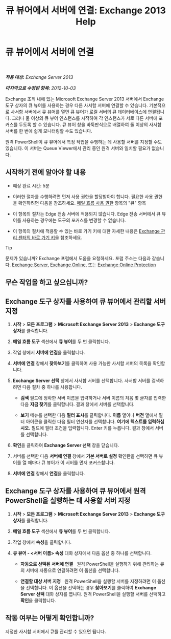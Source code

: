 ﻿---
title: '큐 뷰어에서 서버에 연결: Exchange 2013 Help'
TOCTitle: 큐 뷰어에서 서버에 연결
ms:assetid: 6c1ad574-9ab5-4dcc-9398-ec10eca4fd11
ms:mtpsurl: https://technet.microsoft.com/ko-kr/library/Aa998669(v=EXCHG.150)
ms:contentKeyID: 50483389
ms.date: 05/22/2018
mtps_version: v=EXCHG.150
ms.translationtype: MT
---

# 큐 뷰어에서 서버에 연결

 

_**적용 대상:** Exchange Server 2013_

_**마지막으로 수정된 항목:** 2012-10-03_

Exchange 조직 내에 있는 Microsoft Exchange Server 2013 서버에서 Exchange 도구 상자의 큐 뷰어를 사용하는 경우 다른 사서함 서버에 연결할 수 있습니다. 기본적으로 사서함 서버에서 큐 뷰어를 열면 큐 뷰어가 로컬 서버의 큐 데이터베이스에 연결됩니다. 그러나 둘 이상의 큐 뷰어 인스턴스를 시작하여 각 인스턴스가 서로 다른 서버에 포커스를 두도록 할 수 있습니다. 큐 뷰어 창을 바둑판식으로 배열하여 둘 이상의 사서함 서버를 한 번에 쉽게 모니터링할 수도 있습니다.

원격 PowerShell이 큐 뷰어에서 특정 작업을 수행하는 데 사용할 서버를 지정할 수도 있습니다. 이 서버는 Queue Viewer에서 관리 중인 원격 서버와 일치할 필요가 없습니다.

## 시작하기 전에 알아야 할 내용

  - 예상 완료 시간: 5분

  - 이러한 절차를 수행하려면 먼저 사용 권한을 할당받아야 합니다. 필요한 사용 권한을 확인하려면 다음을 참조하세요. [메일 흐름 사용 권한](mail-flow-permissions-exchange-2013-help.md) 항목의 "큐" 항목

  - 이 항목의 절차는 Edge 전송 서버에 적용되지 않습니다. Edge 전송 서버에서 큐 뷰어를 사용하는 경우에는 도구의 포커스를 변경할 수 없습니다.

  - 이 항목의 절차에 적용할 수 있는 바로 가기 키에 대한 자세한 내용은 [Exchange 관리 센터의 바로 가기 키](keyboard-shortcuts-in-the-exchange-admin-center-exchange-online-protection-help.md)을 참조하세요.


> [!TIP]
> 문제가 있습니까? Exchange 포럼에서 도움을 요청하세요. 포럼 주소는 다음과 같습니다. <A href="https://go.microsoft.com/fwlink/p/?linkid=60612">Exchange Server</A>, <A href="https://go.microsoft.com/fwlink/p/?linkid=267542">Exchange Online</A>, 또는 <A href="https://go.microsoft.com/fwlink/p/?linkid=285351">Exchange Online Protection</A>



## 무슨 작업을 하고 싶으십니까?

## Exchange 도구 상자를 사용하여 큐 뷰어에서 관리할 서버 지정

1.  **시작** \> **모든 프로그램** \> **Microsoft Exchange Server 2013** \> **Exchange 도구 상자**를 클릭합니다.

2.  **메일 흐름 도구** 섹션에서 **큐 뷰어**를 두 번 클릭합니다.

3.  작업 창에서 **서버에 연결**을 클릭합니다.

4.  **서버에 연결** 창에서 **찾아보기**를 클릭하여 사용 가능한 사서함 서버의 목록을 확인합니다.

5.  **Exchange Server 선택** 창에서 사서함 서버를 선택합니다. 사서함 서버를 검색하려면 다음 절차 중 하나를 사용합니다.
    
      - **검색** 필드에 정확한 서버 이름을 입력하거나 서버 이름의 처음 몇 글자를 입력한 다음 **지금 찾기**를 클릭합니다. 결과 창에서 서버를 선택합니다.
    
      - **보기** 메뉴를 선택한 다음 **필터 표시**를 클릭합니다. **이름** 열이나 **버전** 열에서 필터 아이콘을 클릭한 다음 필터 연산자를 선택합니다. **여기에 텍스트를 입력하십시오.** 필드에 필터 조건을 입력합니다. Enter 키를 누릅니다. 결과 창에서 서버를 선택합니다.

6.  **확인**을 클릭하여 **Exchange Server 선택** 창을 닫습니다.

7.  서버를 선택한 다음 **서버에 연결** 창에서 **기본 서버로 설정** 확인란을 선택하면 큐 뷰어를 열 때마다 큐 뷰어가 이 서버를 먼저 포커스합니다.

8.  **서버에 연결** 창에서 **연결**을 클릭합니다.

## Exchange 도구 상자를 사용하여 큐 뷰어에서 원격 PowerShell을 실행하는 데 사용할 서버 지정

1.  **시작** \> **모든 프로그램** \> **Microsoft Exchange Server 2013** \> **Exchange 도구 상자**를 클릭합니다.

2.  **메일 흐름 도구** 섹션에서 **큐 뷰어**를 두 번 클릭합니다.

3.  작업 창에서 **속성**을 클릭합니다.

4.  **큐 뷰어 - \<서버 이름\> 속성** 대화 상자에서 다음 옵션 중 하나를 선택합니다.
    
      - **자동으로 선택된 서버에 연결**   원격 PowerShell을 실행하기 위해 관리하는 큐의 서버에 자동으로 연결하려면 이 옵션을 선택합니다.
    
      - **연결할 대상 서버 지정**   원격 PowerShell을 실행할 서버를 지정하려면 이 옵션을 선택합니다. 이 옵션을 선택하는 경우 **찾아보기**를 클릭하여 **Exchange Server 선택** 대화 상자를 엽니다. 원격 PowerShell을 실행할 서버를 선택하고 **확인**을 클릭합니다.

## 작동 여부는 어떻게 확인합니까?

지정한 사서함 서버에서 큐를 관리할 수 있으면 됩니다.


